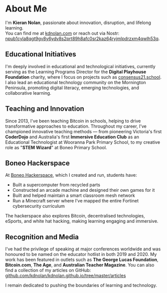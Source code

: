 # About Me

I'm **Kieran Nolan**, passionate about innovation, disruption, and lifelong learning.  
You can find me at [kdnolan.com](https://kdnolan.com) or reach out via Nostr:  
[npub1cyla8qgt9gv8y6ydv8s2prt89h8afc0sr2kaz64ryjmlpdrzxm4qwlh53q](https://nosta.me/npub1cyla8qgt9gv8y6ydv8s2prt89h8afc0sr2kaz64ryjmlpdrzxm4qwlh53q).

## Educational Initiatives

I'm deeply involved in educational and technological initiatives, currently serving as the Learning Programs Director for the **Digital Playhouse Foundation** charity, where I focus on projects such as [consensus21.school](https://consensus21.school). I also lead an educational technology community on the Mornington Peninsula, promoting digital literacy, emerging technologies, and collaborative learning.

## Teaching and Innovation

Since 2013, I've been teaching Bitcoin in schools, helping to drive transformative approaches to education. Throughout my career, I’ve championed innovative teaching methods — from pioneering Victoria's first **CoderDojo** and Australia's first **Immersive Education Club** as an Educational Technologist at Wooranna Park Primary School, to my creative role as "**STEM Wizard**" at Boneo Primary School.

## Boneo Hackerspace

At [Boneo Hackerspace](https://boneohackerspace.npub.pro/), which I created and run, students have:  
- Built a supercomputer from recycled parts  
- Constructed an arcade machine and designed their own games for it  
- Built and helped maintain a smart classroom mesh network  
- Run a Minecraft server where I’ve mapped the entire Fortinet cybersecurity curriculum  

The hackerspace also explores Bitcoin, decentralised technologies, eSports, and white hat hacking, making learning engaging and immersive.

## Recognition and Media

I've had the privilege of speaking at major conferences worldwide and was honoured to be named on the educator hotlist in both 2019 and 2020. My work has been featured in outlets such as **The George Lucas Foundation**, **Bitcoin.com**, **The Age**, and **Australian Teacher Magazine**. You can also find a collection of my articles on GitHub:  
[github.com/kdnolan/kdnolan.github.io/tree/master/articles](https://github.com/kdnolan/kdnolan.github.io/tree/master/articles)  

I remain dedicated to pushing the boundaries of learning and technology.
